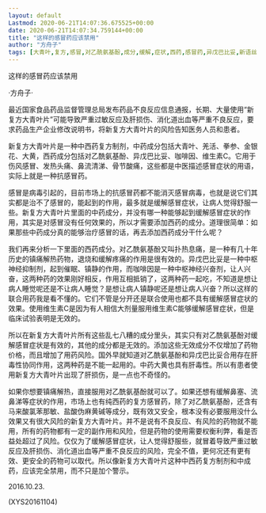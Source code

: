 ```yaml
---
layout: default
Lastmod: 2020-06-21T14:07:36.675525+00:00
date: 2020-06-21T14:07:34.759144+00:00
title: "这样的感冒药应该禁用"
author: "方舟子"
tags: [大青叶,复方,感冒,对乙酰氨基酚,成分,缓解,症状,西药,感冒药,异戊巴比妥,新语丝]
---
```


这样的感冒药应该禁用

·方舟子·

最近国家食品药品监督管理总局发布药品不良反应信息通报，长期、大量使用“新复方大青叶片”可能导致严重过敏反应及肝损伤、消化道出血等严重不良反应，要求药品生产企业修改说明书，将新复方大青叶片的风险告知医务人员和患者。

新复方大青叶片是一种中西药复方制剂，中药成分包括大青叶、羌活、拳参、金银花、大黄，西药成分包括对乙酰氨基酚、异戊巴比妥、咖啡因、维生素C。它用于伤风感冒、发热头痛、鼻流清涕、骨节酸痛，这些都是中医描述感冒症状的用语，实际上就是一种抗感冒药。

感冒是病毒引起的，目前市场上的抗感冒药都不能消灭感冒病毒，也就是说它们其实都是治不了感冒的，能起到的作用，最多就是缓解感冒症状，让病人觉得舒服一些。新复方大青叶片里面的中药成分，并没有哪一种能够起到缓解感冒症状的作用，其实是对感冒没有任何效果的，所以才需要添加西药的成分。道理很简单：如果那些中药成分真的能够治疗感冒的话，再去添加西药成分干什么呢？

我们再来分析一下里面的西药成分。对乙酰氨基酚又叫扑热息痛，是一种有几十年历史的镇痛解热药物，退烧和缓解疼痛的作用是很有效的。异戊巴比妥是一种中枢神经抑制剂，起到催眠、镇静的作用，而咖啡因是一种中枢神经兴奋剂，让人兴奋，这两种药的效果刚好相反，作用互相抵销了，这两种药一起吃，不知道是想让病人睡觉呢还是不让病人睡觉？是想让病人镇静呢还是想让病人兴奋？所以这样的联合用药我是看不懂的。它们不管是分开还是联合使用也都不具有缓解感冒症状的效果。使用维生素C是因为有人相信大剂量服用维生素C能够缓解感冒症状，但是临床试验表明是无效的。

所以在新复方大青叶片所有这些乱七八糟的成分里头，其实只有对乙酰氨基酚对缓解感冒症状是有效的，其他的成分都是无效的。添加这些无效成分不仅增加了药物价格，而且增加了用药风险。国外早就知道对乙酰氨基酚和异戊巴比妥合用存在肝毒性协同作用，这两种药是不能一起用的。中药大黄也具有肝毒性。所以有患者使用新复方大青叶片出现了肝损伤，是一点也不奇怪的。

如果你想要镇痛解热，直接服用对乙酰氨基酚就可以了。如果还想有缓解鼻塞、流鼻涕等症状的作用，市场上也有纯西药的复方感冒药，除了对乙酰氨基酚，还含有马来酸氯苯那敏、盐酸伪麻黄碱等成分，既有效又安全，根本没有必要服用没什么效果又有很大风险的新复方大青叶片。并不是说有不良反应、有风险的药物就不能用，所有的药物都有一定的副作用和风险，但是药物的使用需要权衡利弊，看是否益处超过了风险。仅仅为了缓解感冒症状，让人觉得舒服些，就冒着导致严重过敏反应及肝损伤、消化道出血等严重不良反应的风险，完全不值，更何况还有更有效、更安全的药物可以取代。所以像新复方大青叶片这种中西药复方制剂和中成药，应该完全禁用，而不只是加个警示。

2016.10.23.

(XYS20161104)

